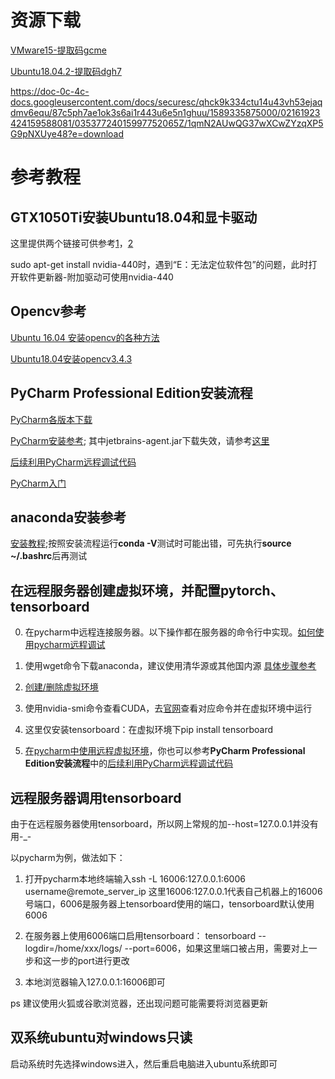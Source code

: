 # 资源下载
[VMware15-提取码gcme](https://pan.baidu.com/s/1nt87TDZg-T0L4Fd0RikjJQ)

[Ubuntu18.04.2-提取码dgh7](https://pan.baidu.com/s/1O9ol3tsvVpnrmT-lWBkzRw)

https://doc-0c-4c-docs.googleusercontent.com/docs/securesc/qhck9k334ctu14u43vh53ejaqdmv6equ/87c5ph7ae1ok3s6ai1r443u6e5n1ghuu/1589335875000/02161923424159588081/03537724015997752065Z/1qmN2AUwQG37wXCwZYzqXP5G9pNXUye48?e=download

# 参考教程
## GTX1050Ti安装Ubuntu18.04和显卡驱动 ##
这里提供两个链接可供参考[1](https://blog.csdn.net/nwpushuai/article/details/79935740)，[2](https://blog.csdn.net/u014003662/article/details/88547512)

sudo apt-get install nvidia-440时，遇到“E：无法定位软件包”的问题，此时打开软件更新器-附加驱动可使用nvidia-440
## Opencv参考
[Ubuntu 16.04 安装opencv的各种方法](https://blog.csdn.net/ksws0292756/article/details/79511170)

[Ubuntu18.04安装opencv3.4.3](https://blog.csdn.net/qq_41080854/article/details/88609795?depth_1-utm_source=distribute.pc_relevant.none-task&utm_source=distribute.pc_relevant.none-task)

## PyCharm Professional Edition安装流程
[PyCharm各版本下载](https://www.jetbrains.com/pycharm/download/other.html)

[PyCharm安装参考](https://www.cnblogs.com/booturbo/archive/2019/10/25/11738174.html);
其中jetbrains-agent.jar下载失效，请参考[这里](https://www.jb51.net/softs/672190.html)

[后续利用PyCharm远程调试代码](https://www.cnblogs.com/xuegqcto/p/8621689.html)

[PyCharm入门](https://www.evget.com/article/2018/8/24/28417.html)

## anaconda安装参考
[安装教程](https://blog.csdn.net/weixin_38548467/article/details/98883792?depth_1-utm_source=distribute.pc_relevant.none-task-blog-OPENSEARCH-2&utm_source=distribute.pc_relevant.none-task-blog-OPENSEARCH-2);按照安装流程运行**conda -V**测试时可能出错，可先执行**source ~/.bashrc**后再测试

## 在远程服务器创建虚拟环境，并配置pytorch、tensorboard
0. 在pycharm中远程连接服务器。以下操作都在服务器的命令行中实现。[如何使用pycharm远程调试](https://www.cnblogs.com/xuegqcto/p/8621689.html)

1. 使用wget命令下载anaconda，建议使用清华源或其他国内源 [具体步骤参考](https://www.cnblogs.com/zwq-zju/p/9715162.html)

2. [创建/删除虚拟环境](http://www.bieryun.com/6461.html)

3. 使用nvidia-smi命令查看CUDA，去[官网](https://pytorch.org/get-started/locally/)查看对应命令并在虚拟环境中运行

4. 这里仅安装tensorboard：在虚拟环境下pip install tensorboard

5. [在pycharm中使用远程虚拟环境](https://www.jb51.net/article/175949.htm)，你也可以参考**PyCharm Professional Edition安装流程**中的[后续利用PyCharm远程调试代码](https://www.cnblogs.com/xuegqcto/p/8621689.html)

## 远程服务器调用tensorboard
由于在远程服务器使用tensorboard，所以网上常规的加--host=127.0.0.1并没有用-_-

以pycharm为例，做法如下：

1. 打开pycharm本地终端输入ssh -L 16006:127.0.0.1:6006 username@remote_server_ip 这里16006:127.0.0.1代表自己机器上的16006号端口，6006是服务器上tensorboard使用的端口，tensorboard默认使用6006

2. 在服务器上使用6006端口启用tensorboard： tensorboard --logdir=/home/xxx/logs/ --port=6006，如果这里端口被占用，需要对上一步和这一步的port进行更改

3. 本地浏览器输入127.0.0.1:16006即可

ps 建议使用火狐或谷歌浏览器，还出现问题可能需要将浏览器更新

## 双系统ubuntu对windows只读
启动系统时先选择windows进入，然后重启电脑进入ubuntu系统即可
